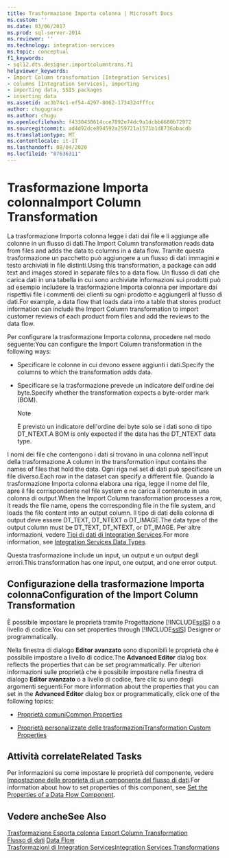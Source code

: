 ```yaml
---
title: Trasformazione Importa colonna | Microsoft Docs
ms.custom: ''
ms.date: 03/06/2017
ms.prod: sql-server-2014
ms.reviewer: ''
ms.technology: integration-services
ms.topic: conceptual
f1_keywords:
- sql12.dts.designer.importcolumntrans.f1
helpviewer_keywords:
- Import Column transformation [Integration Services]
- columns [Integration Services], importing
- importing data, SSIS packages
- inserting data
ms.assetid: ac3b74c1-ef54-4297-8062-1734324fffcc
author: chugugrace
ms.author: chugu
ms.openlocfilehash: f4330438614cce7892e74dc9a1dcbb6680b72972
ms.sourcegitcommit: ad4d92dce894592a259721a1571b1d8736abacdb
ms.translationtype: MT
ms.contentlocale: it-IT
ms.lasthandoff: 08/04/2020
ms.locfileid: "87636311"
---
```

# <a name="import-column-transformation"></a><span data-ttu-id="94598-102">Trasformazione Importa colonna</span><span class="sxs-lookup"><span data-stu-id="94598-102">Import Column Transformation</span></span>
  <span data-ttu-id="94598-103">La trasformazione Importa colonna legge i dati dai file e li aggiunge alle colonne in un flusso di dati.</span><span class="sxs-lookup"><span data-stu-id="94598-103">The Import Column transformation reads data from files and adds the data to columns in a data flow.</span></span> <span data-ttu-id="94598-104">Tramite questa trasformazione un pacchetto può aggiungere a un flusso di dati immagini e testo archiviati in file distinti.</span><span class="sxs-lookup"><span data-stu-id="94598-104">Using this transformation, a package can add text and images stored in separate files to a data flow.</span></span> <span data-ttu-id="94598-105">Un flusso di dati che carica dati in una tabella in cui sono archiviate informazioni sui prodotti può ad esempio includere la trasformazione Importa colonna per importare dai rispettivi file i commenti dei clienti su ogni prodotto e aggiungerli al flusso di dati.</span><span class="sxs-lookup"><span data-stu-id="94598-105">For example, a data flow that loads data into a table that stores product information can include the Import Column transformation to import customer reviews of each product from files and add the reviews to the data flow.</span></span>  
  
 <span data-ttu-id="94598-106">Per configurare la trasformazione Importa colonna, procedere nel modo seguente:</span><span class="sxs-lookup"><span data-stu-id="94598-106">You can configure the Import Column transformation in the following ways:</span></span>  
  
-   <span data-ttu-id="94598-107">Specificare le colonne in cui devono essere aggiunti i dati.</span><span class="sxs-lookup"><span data-stu-id="94598-107">Specify the columns to which the transformation adds data.</span></span>  
  
-   <span data-ttu-id="94598-108">Specificare se la trasformazione prevede un indicatore dell'ordine dei byte.</span><span class="sxs-lookup"><span data-stu-id="94598-108">Specify whether the transformation expects a byte-order mark (BOM).</span></span>  
  
    > [!NOTE]  
    >  <span data-ttu-id="94598-109">È previsto un indicatore dell'ordine dei byte solo se i dati sono di tipo DT_NTEXT.</span><span class="sxs-lookup"><span data-stu-id="94598-109">A BOM is only expected if the data has the DT_NTEXT data type.</span></span>  
  
 <span data-ttu-id="94598-110">I nomi dei file che contengono i dati si trovano in una colonna nell'input della trasformazione.</span><span class="sxs-lookup"><span data-stu-id="94598-110">A column in the transformation input contains the names of files that hold the data.</span></span> <span data-ttu-id="94598-111">Ogni riga nel set di dati può specificare un file diverso.</span><span class="sxs-lookup"><span data-stu-id="94598-111">Each row in the dataset can specify a different file.</span></span> <span data-ttu-id="94598-112">Quando la trasformazione Importa colonna elabora una riga, legge il nome del file, apre il file corrispondente nel file system e ne carica il contenuto in una colonna di output.</span><span class="sxs-lookup"><span data-stu-id="94598-112">When the Import Column transformation processes a row, it reads the file name, opens the corresponding file in the file system, and loads the file content into an output column.</span></span> <span data-ttu-id="94598-113">Il tipo di dati della colonna di output deve essere DT_TEXT, DT_NTEXT o DT_IMAGE.</span><span class="sxs-lookup"><span data-stu-id="94598-113">The data type of the output column must be DT_TEXT, DT_NTEXT, or DT_IMAGE.</span></span> <span data-ttu-id="94598-114">Per altre informazioni, vedere [Tipi di dati di Integration Services](../integration-services-data-types.md).</span><span class="sxs-lookup"><span data-stu-id="94598-114">For more information, see [Integration Services Data Types](../integration-services-data-types.md).</span></span>  
  
 <span data-ttu-id="94598-115">Questa trasformazione include un input, un output e un output degli errori.</span><span class="sxs-lookup"><span data-stu-id="94598-115">This transformation has one input, one output, and one error output.</span></span>  
  
## <a name="configuration-of-the-import-column-transformation"></a><span data-ttu-id="94598-116">Configurazione della trasformazione Importa colonna</span><span class="sxs-lookup"><span data-stu-id="94598-116">Configuration of the Import Column Transformation</span></span>  
 <span data-ttu-id="94598-117">È possibile impostare le proprietà tramite Progettazione [!INCLUDE[ssIS](../../../includes/ssis-md.md)] o a livello di codice.</span><span class="sxs-lookup"><span data-stu-id="94598-117">You can set properties through [!INCLUDE[ssIS](../../../includes/ssis-md.md)] Designer or programmatically.</span></span>  
  
 <span data-ttu-id="94598-118">Nella finestra di dialogo **Editor avanzato** sono disponibili le proprietà che è possibile impostare a livello di codice.</span><span class="sxs-lookup"><span data-stu-id="94598-118">The **Advanced Editor** dialog box reflects the properties that can be set programmatically.</span></span> <span data-ttu-id="94598-119">Per ulteriori informazioni sulle proprietà che è possibile impostare nella finestra di dialogo **Editor avanzato** o a livello di codice, fare clic su uno degli argomenti seguenti:</span><span class="sxs-lookup"><span data-stu-id="94598-119">For more information about the properties that you can set in the **Advanced Editor** dialog box or programmatically, click one of the following topics:</span></span>  
  
-   [<span data-ttu-id="94598-120">Proprietà comuni</span><span class="sxs-lookup"><span data-stu-id="94598-120">Common Properties</span></span>](../../common-properties.md)  
  
-   [<span data-ttu-id="94598-121">Proprietà personalizzate delle trasformazioni</span><span class="sxs-lookup"><span data-stu-id="94598-121">Transformation Custom Properties</span></span>](transformation-custom-properties.md)  
  
## <a name="related-tasks"></a><span data-ttu-id="94598-122">Attività correlate</span><span class="sxs-lookup"><span data-stu-id="94598-122">Related Tasks</span></span>  
 <span data-ttu-id="94598-123">Per informazioni su come impostare le proprietà del componente, vedere [Impostazione delle proprietà di un componente del flusso di dati](../set-the-properties-of-a-data-flow-component.md).</span><span class="sxs-lookup"><span data-stu-id="94598-123">For information about how to set properties of this component, see [Set the Properties of a Data Flow Component](../set-the-properties-of-a-data-flow-component.md).</span></span>  
  
## <a name="see-also"></a><span data-ttu-id="94598-124">Vedere anche</span><span class="sxs-lookup"><span data-stu-id="94598-124">See Also</span></span>  
 <span data-ttu-id="94598-125">[Trasformazione Esporta colonna](export-column-transformation.md) </span><span class="sxs-lookup"><span data-stu-id="94598-125">[Export Column Transformation](export-column-transformation.md) </span></span>  
 <span data-ttu-id="94598-126">[Flusso di dati](../data-flow.md) </span><span class="sxs-lookup"><span data-stu-id="94598-126">[Data Flow](../data-flow.md) </span></span>  
 [<span data-ttu-id="94598-127">Trasformazioni di Integration Services</span><span class="sxs-lookup"><span data-stu-id="94598-127">Integration Services Transformations</span></span>](integration-services-transformations.md)  
  
  
